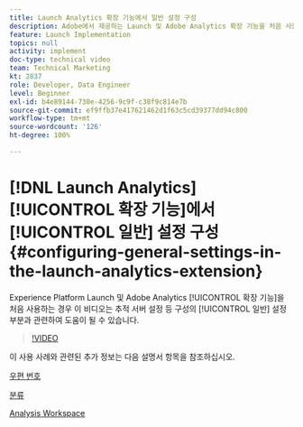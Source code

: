```yaml
---
title: Launch Analytics 확장 기능에서 일반 설정 구성
description: Adobe에서 제공하는 Launch 및 Adobe Analytics 확장 기능을 처음 사용하는 경우 이 비디오는 추적 서버 설정 등 구성의 일반 설정 부분과 관련하여 도움이 될 수 있습니다.
feature: Launch Implementation
topics: null
activity: implement
doc-type: technical video
team: Technical Marketing
kt: 2837
role: Developer, Data Engineer
level: Beginner
exl-id: b4e89144-730e-4256-9c9f-c38f9c814e7b
source-git-commit: ef9ffb37e417621462d1f63c5cd39377dd94c800
workflow-type: tm+mt
source-wordcount: '126'
ht-degree: 100%

---
```


# [!DNL Launch Analytics] [!UICONTROL 확장 기능]에서 [!UICONTROL 일반] 설정 구성 {#configuring-general-settings-in-the-launch-analytics-extension}

Experience Platform Launch 및 Adobe Analytics [!UICONTROL 확장 기능]을 처음 사용하는 경우 이 비디오는 추적 서버 설정 등 구성의 [!UICONTROL 일반] 설정 부분과 관련하여 도움이 될 수 있습니다.

>[!VIDEO](https://video.tv.adobe.com/v/27093/?quality=9)

이 사용 사례와 관련된 추가 정보는 다음 설명서 항목을 참조하십시오.

[우편 번호](https://experienceleague.adobe.com/docs/analytics/components/dimensions/zip-code.html?lang=ko)

[분류](https://experienceleague.adobe.com/docs/analytics/components/classifications/c-classifications.html)

[Analysis Workspace](https://experienceleague.adobe.com/docs/analytics/analyze/analysis-workspace/analysis-workspace-features.html)
